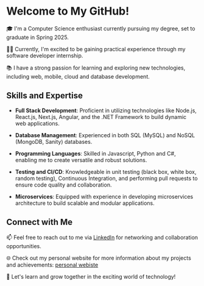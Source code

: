 # Welcome to My GitHub!

🎓 I'm a Computer Science enthusiast currently pursuing my degree, set to graduate in Spring 2025.

👨‍💻 Currently, I'm excited to be gaining practical experience through my software developer internship.

📚 I have a strong passion for learning and exploring new technologies, including web, mobile, cloud and database development.

## Skills and Expertise

- **Full Stack Development**: Proficient in utilizing technologies like Node.js, React.js, Next.js, Angular, and the .NET Framework to build dynamic web applications.

- **Database Management**: Experienced in both SQL (MySQL) and NoSQL (MongoDB, Sanity) databases.

- **Programming Languages**: Skilled in Javascript, Python and C#, enabling me to create versatile and robust solutions.

- **Testing and CI/CD**: Knowledgeable in unit testing (black box, white box, random testing), Continuous Integration, and performing pull requests to ensure code quality and collaboration.

- **Microservices**: Equipped with experience in developing microservices architecture to build scalable and modular applications.

## Connect with Me

📫 Feel free to reach out to me via [LinkedIn](https://www.linkedin.com/in/raymondjsales) for networking and collaboration opportunities.

🌐 Check out my personal website for more information about my projects and achievements: [personal webiste](https://rayjsales.github.io/)

🌱 Let's learn and grow together in the exciting world of technology!
